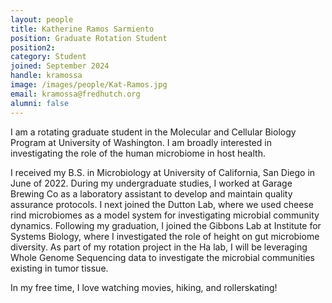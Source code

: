 ```yaml
---
layout: people
title: Katherine Ramos Sarmiento
position: Graduate Rotation Student
position2:
category: Student
joined: September 2024
handle: kramossa
image: /images/people/Kat-Ramos.jpg
email: kramossa@fredhutch.org
alumni: false
---
```


I am a rotating graduate student in the Molecular and Cellular Biology Program at University of Washington. I am broadly interested in investigating the role of the human microbiome in host health. 
 
I received my B.S. in Microbiology at University of California, San Diego in June of 2022. During my undergraduate studies, I worked at Garage Brewing Co as a laboratory assistant to develop and maintain quality assurance protocols. I next joined the Dutton Lab, where we used cheese rind microbiomes as a model system for investigating microbial community dynamics. Following my graduation, I joined the Gibbons Lab at Institute for Systems Biology, where I investigated the role of height on gut microbiome diversity. As part of my rotation project in the Ha lab, I will be leveraging Whole Genome Sequencing data to investigate the microbial communities existing in tumor tissue.
 
In my free time, I love watching movies, hiking, and rollerskating!
